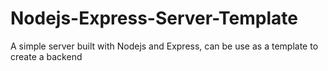 # Nodejs-Express-Server-Template
A simple server built with Nodejs and Express, can be use as a template to create a backend
